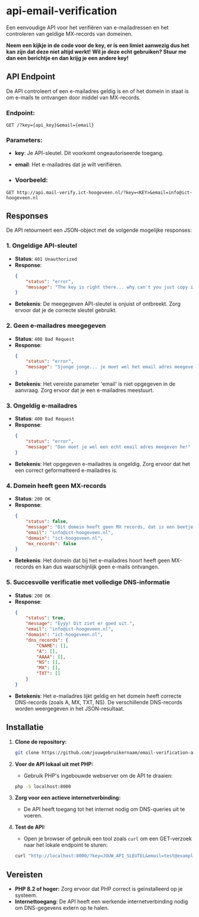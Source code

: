 # api-email-verification
Een eenvoudige API voor het verifiëren van e-mailadressen en het controleren van geldige MX-records van domeinen.

**Neem een kijkje in de code voor de key, er is een limiet aanwezig dus het kan zijn dat deze niet altijd werkt!**
**Wil je deze echt gebruiken? Stuur me dan een berichtje en dan krijg je een andere key!**

## API Endpoint
De API controleert of een e-mailadres geldig is en of het domein in staat is om e-mails te ontvangen door middel van MX-records.

### Endpoint:
```http
GET /?key={api_key}&email={email}
```

### Parameters:
- **key**: Je API-sleutel. Dit voorkomt ongeautoriseerde toegang.
- **email**: Het e-mailadres dat je wilt verifiëren.

- ### Voorbeeld:
```http
GET http://api.mail-verify.ict-hoogeveen.nl/?key=<KEY>&email=info@ict-hoogeveen.nl
```

## Responses
De API retourneert een JSON-object met de volgende mogelijke responses:

### 1. Ongeldige API-sleutel
- **Status**: `401 Unauthorized`
- **Response**:
    ```json
    {
        "status": "error",
        "message": "The key is right there... why can't you just copy it?"
    }
    ```
- **Betekenis**: De meegegeven API-sleutel is onjuist of ontbreekt. Zorg ervoor dat je de correcte sleutel gebruikt.

### 2. Geen e-mailadres meegegeven
- **Status**: `400 Bad Request`
- **Response**:
    ```json
    {
        "status": "error",
        "message": "Sjonge jonge... je moet wel het email adres meegeven he!"
    }
    ```
- **Betekenis**: Het vereiste parameter 'email' is niet opgegeven in de aanvraag. Zorg ervoor dat je een e-mailadres meestuurt.

### 3. Ongeldig e-mailadres
- **Status**: `400 Bad Request`
- **Response**:
    ```json
    {
        "status": "error",
        "message": "Dan moet je wel een echt email adres meegeven he!"
    }
    ```
- **Betekenis**: Het opgegeven e-mailadres is ongeldig. Zorg ervoor dat het een correct geformatteerd e-mailadres is.

### 4. Domein heeft geen MX-records
- **Status**: `200 OK`
- **Response**:
    ```json
    {
        "status": false,
        "message": "Dit domein heeft geen MX records, dat is een beetje jammer he!",
        "email": "info@ict-hoogeveen.nl",
        "domain": "ict-hoogeveen.nl",
        "mx_records": false
    }
    ```
- **Betekenis**: Het domein dat bij het e-mailadres hoort heeft geen MX-records en kan dus waarschijnlijk geen e-mails ontvangen.

### 5. Succesvolle verificatie met volledige DNS-informatie
- **Status**: `200 OK`
- **Response**:
    ```json
    {
        "status": true,
        "message": "Eyyy! Dit ziet er goed uit.",
        "email": "info@ict-hoogeveen.nl",
        "domain": "ict-hoogeveen.nl",
        "dns_records": {
            "CNAME": [],
            "A": [],
            "AAAA": [],
            "NS": [],
            "MX": [],
            "TXT": []
        }
    }
    ```
- **Betekenis**: Het e-mailadres lijkt geldig en het domein heeft correcte DNS-records (zoals A, MX, TXT, NS). De verschillende DNS-records worden weergegeven in het JSON-resultaat.

## Installatie

1. **Clone de repository:**
    ```bash
    git clone https://github.com/jouwgebruikernaam/email-verification-api.git
    ```

2. **Voer de API lokaal uit met PHP:**
    - Gebruik PHP's ingebouwde webserver om de API te draaien:
    ```bash
    php -S localhost:8000
    ```

3. **Zorg voor een actieve internetverbinding:**
    - De API heeft toegang tot het internet nodig om DNS-queries uit te voeren.

4. **Test de API:**
    - Open je browser of gebruik een tool zoals `curl` om een GET-verzoek naar het lokale endpoint te sturen:
    ```bash
    curl "http://localhost:8000/?key=JOUW_API_SLEUTEL&email=test@example.com"
    ```

## Vereisten

- **PHP 8.2 of hoger:** Zorg ervoor dat PHP correct is geïnstalleerd op je systeem.
- **Internettoegang:** De API heeft een werkende internetverbinding nodig om DNS-gegevens extern op te halen.
